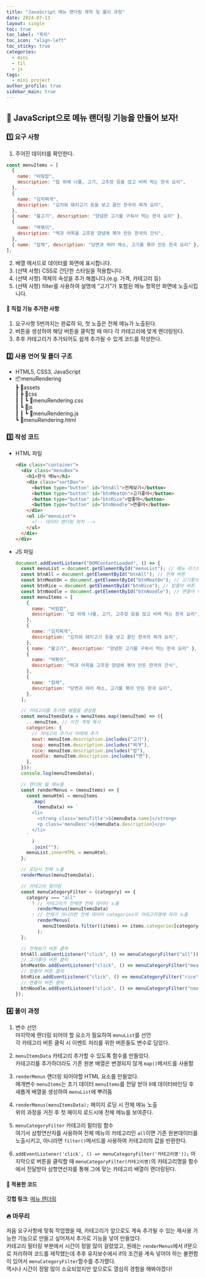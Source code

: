 ```yaml
---
title: "JavaScript 메뉴 랜더링 제작 및 풀이 과정"
date: 2024-07-13
layout: single
toc: true
toc_label: "목차"
toc_icon: "align-left"
toc_sticky: true
categories:
  - mini
  - til
  - js
tags:
  - mini project
author_profile: true
sidebar_main: true
---
```


## :ledger: JavaScript으로 메뉴 랜더링 기능을 만들어 보자!

### :one: 요구 사항

1. 주어진 데이터를 확인한다.<br/>

```javascript
const menuItems = [
  {
    name: "비빔밥",
    description: "밥 위에 나물, 고기, 고추장 등을 얹고 비벼 먹는 한국 요리",
  },
  {
    name: "김치찌개",
    description: "김치와 돼지고기 등을 넣고 끓인 한국의 찌개 요리",
  },
  { name: "불고기", description: "양념한 고기를 구워서 먹는 한국 요리" },
  {
    name: "떡볶이",
    description: "떡과 어묵을 고추장 양념에 볶아 만든 한국의 간식",
  },
  { name: "잡채", description: "당면과 여러 채소, 고기를 볶아 만든 한국 요리" },
];
```

2. 배열 메서드로 데이터를 화면에 표시합니다.
3. (선택 사항) CSS로 간단한 스타일을 적용합니다.
4. (선택 사항) 객체의 속성을 추가 해봅니다.(e.g. 가격, 카테고리 등)
5. (선택 사항) filter를 사용하여 설명에 “고기”가 포함된 메뉴 항목만 화면에 노출시킵니다.

#### :pushpin: 직접 기능 추가한 사항

1. 요구사항 5번까지는 완료하 되, 첫 노출은 전체 메뉴가 노출된다.
2. 버튼을 생성하여 해당 버튼을 클릭할 때 마다 각 카테고리에 맞게 랜더링된다.
3. 추후 카테고리가 추가되어도 쉽게 추가될 수 있게 코드를 작성한다.

### :two: 사용 언어 및 폴더 구조

- HTML5, CSS3, JavaScript
- 📦menuRendering<br/>
  ┣ 📂assets<br/>
  ┃ ┣ 📂css<br/>
  ┃ ┃ ┗ 📜menuRendering.css<br/>
  ┃ ┗ 📂js<br/>
  ┃ ┃ ┗ 📜menuRendering.js<br/>
  ┗ 📜menuRendering.html

### :three: 작성 코드

- HTML 파일

  ```html
  <div class="container">
    <div class="menuBox">
      <h1>한식 메뉴</h1>
      <div class="sortBox">
        <button type="button" id="btnAll">전체보기</button>
        <button type="button" id="btnMeatOn">고기좋아</button>
        <button type="button" id="btnRice">밥좋아</button>
        <button type="button" id="btnNoodle">면좋아</button>
      </div>
      <ul id="menuList">
        <!-- 데이터 랜더링 위치 -->
      </ul>
    </div>
  </div>
  ```

- JS 파일

  ```javascript
  document.addEventListener("DOMContentLoaded", () => {
    const menuList = document.getElementById("menuList"); // 메뉴 리스트
    const btnAll = document.getElementById("btnAll"); // 전체 버튼
    const btnMeatOn = document.getElementById("btnMeatOn"); // 고기좋아 버튼
    const btnRice = document.getElementById("btnRice"); // 밥좋아 버튼
    const btnNoodle = document.getElementById("btnNoodle"); // 면좋아 버튼
    const menuItems = [
      {
        name: "비빔밥",
        description: "밥 위에 나물, 고기, 고추장 등을 얹고 비벼 먹는 한국 요리",
      },
      {
        name: "김치찌개",
        description: "김치와 돼지고기 등을 넣고 끓인 한국의 찌개 요리",
      },
      { name: "불고기", description: "양념한 고기를 구워서 먹는 한국 요리" },
      {
        name: "떡볶이",
        description: "떡과 어묵을 고추장 양념에 볶아 만든 한국의 간식",
      },
      {
        name: "잡채",
        description: "당면과 여러 채소, 고기를 볶아 만든 한국 요리",
      },
    ];

    // 카테고리를 추가한 배열을 생성함
    const menuItemsData = menuItems.map((menuItem) => ({
      ...menuItem, // 이전 객체 복사
      categories: {
        // 카테고리 추가시 아래에 추가
        meat: menuItem.description.includes("고기"),
        soup: menuItem.description.includes("찌개"),
        rice: menuItem.description.includes("밥"),
        noodle: menuItem.description.includes("면"),
      },
    }));
    console.log(menuItemsData);

    // 랜더링 될 메뉴들
    const renderMenus = (menuItems) => {
      const menuHtml = menuItems
        .map(
          (menuData) => `
        <li>
          <strong class='menuTitle'>${menuData.name}</strong>
          <p class='menuDesc'>${menuData.description}</p>
        </li>
      `
        )
        .join("");
      menuList.innerHTML = menuHtml;
    };

    // 로딩시 전체 노출
    renderMenus(menuItemsData);

    // 카테고리 필터링
    const menuCategoryFilter = (category) => {
      category === "all"
        ? // 카테고리가 전체면 전체 데이터 노출
          renderMenus(menuItemsData)
        : // 전체가 아니라면 전체 데이터 categories의 카테고리명에 따라 노출
          renderMenus(
            menuItemsData.filter((items) => items.categories[category])
          );
    };

    // 전체보기 버튼 클릭
    btnAll.addEventListener("click", () => menuCategoryFilter("all"));
    // 고기좋아 버튼 클릭
    btnMeatOn.addEventListener("click", () => menuCategoryFilter("meat"));
    // 밥좋아 버튼 클릭
    btnRice.addEventListener("click", () => menuCategoryFilter("rice"));
    // 면좋아 버튼 클릭
    btnNoodle.addEventListener("click", () => menuCategoryFilter("noodle"));
  });
  ```

### :four: 풀이 과정

1. 변수 선언<br/>
   마지막에 랜더링 되어야 할 요소가 필요하여 `menuList`를 선언<br/>
   각 카테고리 버튼 클릭 시 이벤트 처리를 위한 버튼들도 변수로 담았다.

2. `menuItemsData` 카테고리 추가할 수 있도록 함수를 만들었다.<br/>
   카테고리를 추가하더라도 기존 원본 배열은 변경되지 않게 `map()`메서드를 사용함

3. `renderMenus` 랜더링 되어야할 HTML 요소를 만들었다. <br/>
   매개변수 `menuItems`는 초기 데이터 `menuItems`를 전달 받아 li에 데이터바인딩 후 새롭게 배열을 생성하여 `menuList`에 뿌려줌

4. `renderMenus(menuItemsData);` 페이지 로딩 시 전체 메뉴 노출<br/>
   위의 과정을 거친 후 첫 페이지 로드시에 전체 메뉴를 보여준다.

5. `menuCategoryFilter` 카테고리 필터링 함수<br/>
   여기서 삼항연산자를 사용하여 전체 메뉴의 카테고리인 `all`이면 기존 원본데이터를 노출시키고, 아니라면 `filter()`메서드를 사용하여 카테고리의 값을 반환한다.

6. `addEventListener('click', () => menuCategoryFilter('카테고리명'));`
   마지막으로 버튼을 클릭할 때 `menuCategoryFilter(카테고리명)`의 카테고리명을 함수에서 전달받아 삼항연산자를 통해 그에 맞는 카테고리 배열이 랜더링된다.

#### :pushpin: 적용한 코드

**깃헙 링크**: [메뉴 랜더링](https://github.com/rarrit/TIL/tree/main/Project/menuRendering)

### :fire: 마무리

처음 요구사항에 맞춰 작업했을 때, 카테고리가 앞으로도 계속 추가될 수 있는 재사용 가능한 기능으로 만들고 싶어져서 추가로 기능을 넣어 만들었다.<br/>
카테고리 필터링 부분에서 시간이 정말 많이 걸렸었고, 원래는 `renderMenus`에서 if문으로 처리하여 코드를 제작했는데 추후 유지보수에서 if의 조건을 계속 넣어야 하는 불편함이 있어서 `menuCategoryFilter`함수를 추가했다.<br/>
역시나 시간이 정말 많이 소요되었지만 앞으로도 열심히 경험을 해봐야겠다!

